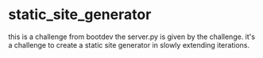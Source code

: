 # static_site_generator
this is a challenge from bootdev
the server.py is given by the challenge.
it's a challenge to create a static site generator in slowly extending iterations.